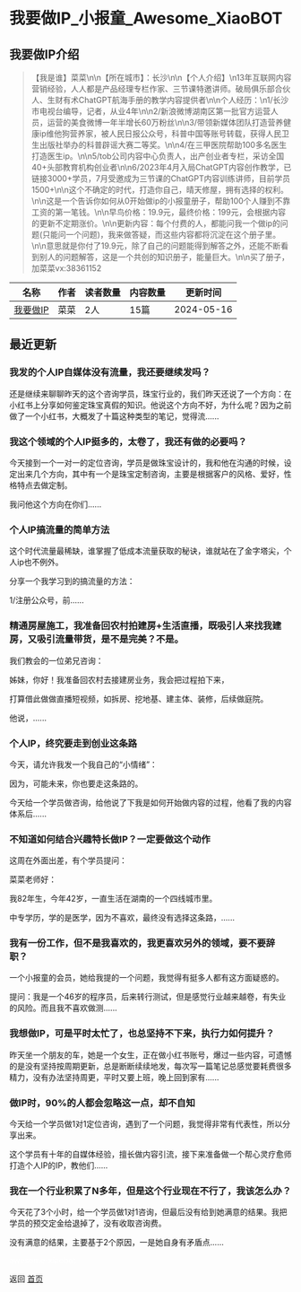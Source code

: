 # 我要做IP_小报童_Awesome_XiaoBOT

## 我要做IP介绍
> 【我是谁】菜菜\n\n【所在城市】：长沙\n\n【个人介绍】\n13年互联网内容营销经验，人人都是产品经理专栏作家、三节课特邀讲师。破局俱乐部合伙人、生财有术ChatGPT航海手册的教学内容提供者\n\n个人经历：\n1/长沙市电视台编导，记者，从业4年\n\n2/新浪微博湖南区第一批官方运营人员，运营的美食微博一年半增长60万粉丝\n\n3/带领新媒体团队打造营养健康ip维他狗营养家，被人民日报公众号，科普中国等账号转载，获得人民卫生出版社举办的科普辟谣大赛二等奖。\n\n4/在三甲医院帮助100多名医生打造医生ip。\n\n5/tob公司内容中心负责人，出产创业者专栏，采访全国40+头部教育机构创业者\n\n6/2023年4月入局ChatGPT内容创作教学，已链接3000+学员，7月受邀成为三节课的ChatGPT内容训练讲师，目前学员1500+\n\n这个不确定的时代，打造你自己，晴天修屋，拥有选择的权利。\n\n这是一个告诉你如何从0开始做ip的小报童册子，帮助100个人赚到不靠工资的第一笔钱。\n\n早鸟价格：19.9元，最终价格：199元，会根据内容的更新不定期涨价。\n\n更新内容：每个付费的人，都能问我一个做ip的问题(只能问一个问题)，我来做答疑，而这些内容都将沉淀在这个册子里。\n\n意思就是你付了19.9元，除了自己的问题能得到解答之外，还能不断看到别人的问题解答，这是一个共创的知识册子，能量巨大。\n\n买了册子，加菜菜vx:38361152  
  


|名称|作者|读者数量|内容数量|更新时间|
|---|---|---|---|---|
|[我要做IP](https://xiaobot.net/p/38361152?refer=0b133df9-27dc-423b-8101-639049001c13)|菜菜|2人|15篇|2024-05-16|

## 最近更新
### 我发的个人IP自媒体没有流量，我还要继续发吗？

还是继续来聊聊昨天的这个咨询学员，珠宝行业的，我们昨天还说了一个方向：在小红书上分享如何鉴定珠宝真假的知识。他说这个方向不好，为什么呢？因为之前做了一个小红书，大概发了十篇这种类型的笔记，觉得流......

### 我这个领域的个人IP挺多的，太卷了，我还有做的必要吗？

今天接到一个一对一的定位咨询，学员是做珠宝设计的，我和他在沟通的时候，设定出来几个方向，其中有一个是珠宝定制咨询，主要是根据客户的风格、爱好，性格特点去做定制。

我问他这个方向在你们......

### 个人IP搞流量的简单方法

这个时代流量最稀缺，谁掌握了低成本流量获取的秘诀，谁就站在了金字塔尖，个人ip也不例外。

分享一个我学习到的搞流量的方法：

1/注册公众号，前......

### 精通房屋施工，我准备回农村拍建房+生活直播，既吸引人来找我建房，又吸引流量带货，是不是完美？不是。

我们教会的一位弟兄咨询：

姊妹，你好！我准备回农村去接建房业务，我会把过程拍下来，

打算借此做做直播短视频，如拆房、挖地基、建主体、装修，后续做庭院。

他说，......

### 个人IP，终究要走到创业这条路

今天，请允许我发一个我自己的“小情绪”：

因为，可能未来，你也要走这条路的。

今天给一个学员做咨询，给他说了下我是如何开始做内容的过程，他看了我的内容体系后......

### 不知道如何结合兴趣特长做IP？一定要做这个动作

这周在外面出差，有个学员提问：

菜菜老师好：

我82年生，今年42岁，一直生活在湖南的一个四线城市里。

中专学历，学的是医学，因为不喜欢，最终没有选择这条路，......

### 我有一份工作，但不是我喜欢的，我更喜欢另外的领域，要不要辞职？

一个小报童的会员，她给我提的一个问题，我觉得有挺多人都有这方面疑惑的。

提问：我是一个46岁的程序员，后来转行测试，但是感觉行业越来越卷，有失业的风险。而且我不喜欢做测......

### 我想做IP，可是平时太忙了，也总坚持不下来，执行力如何提升？

昨天坐一个朋友的车，她是一个女生，正在做小红书账号，爆过一些内容，可遗憾的是没有坚持按周期更新，总是断断续续地发，每次写一篇笔记总感觉要耗费很多精力，没有办法坚持周更，平时又要上班，晚上回到家有......

### 做IP时，90%的人都会忽略这一点，却不自知

今天给一个学员做1对1定位咨询，遇到了一个问题，我觉得非常有代表性，所以分享出来。

这个学员有十年的自媒体经验，擅长做内容引流，接下来准备做一个帮心灵疗愈师打造个人IP的IP，教他们......

### 我在一个行业积累了N多年，但是这个行业现在不行了，我该怎么办？

今天花了3个小时，给一个学员做1对1咨询，但最后没有给到她满意的结果。我把学员的预交定金给退掉了，没有收取咨询费。

没有满意的结果，主要基于2个原因，一是她自身有矛盾点......


<a href="https://github.com/Reno9527/awesome-xiaobot" style="color: white; text-decoration: none;">awesome-xiaobot</a>

返回 [首页](../README.md)
